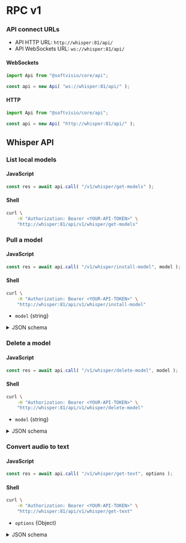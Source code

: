# RPC v1

### API connect URLs

- API HTTP URL: `http://whisper:81/api/`
- API WebSockets URL: `ws://whisper:81/api/`

<!-- tabs:start -->

#### **WebSockets**

```javascript
import Api from "@softvisio/core/api";

const api = new Api( "ws://whisper:81/api/" );
```

#### **HTTP**

```javascript
import Api from "@softvisio/core/api";

const api = new Api( "http://whisper:81/api/" );
```

<!-- tabs:end -->

## Whisper API

### List local models

<!-- tabs:start -->

#### **JavaScript**

```javascript
const res = await api.call( "/v1/whisper/get-models" );
```

#### **Shell**

```sh
curl \
    -H "Authorization: Bearer <YOUR-API-TOKEN>" \
    "http://whisper:81/api/v1/whisper/get-models"
```

<!-- tabs:end -->

### Pull a model

<!-- tabs:start -->

#### **JavaScript**

```javascript
const res = await api.call( "/v1/whisper/install-model", model );
```

#### **Shell**

```sh
curl \
    -H "Authorization: Bearer <YOUR-API-TOKEN>" \
    "http://whisper:81/api/v1/whisper/install-model"
```

<!-- tabs:end -->

- `model` {string}

<details>
    <summary>JSON schema</summary>

<!-- tabs:start -->

#### **JSON**

```json
{
    "type": "string"
}
```

#### **YAML**

```yaml
type: string
```

<!-- tabs:end -->

</details>

### Delete a model

<!-- tabs:start -->

#### **JavaScript**

```javascript
const res = await api.call( "/v1/whisper/delete-model", model );
```

#### **Shell**

```sh
curl \
    -H "Authorization: Bearer <YOUR-API-TOKEN>" \
    "http://whisper:81/api/v1/whisper/delete-model"
```

<!-- tabs:end -->

- `model` {string}

<details>
    <summary>JSON schema</summary>

<!-- tabs:start -->

#### **JSON**

```json
{
    "type": "string"
}
```

#### **YAML**

```yaml
type: string
```

<!-- tabs:end -->

</details>

### Convert audio to text

<!-- tabs:start -->

#### **JavaScript**

```javascript
const res = await api.call( "/v1/whisper/get-text", options );
```

#### **Shell**

```sh
curl \
    -H "Authorization: Bearer <YOUR-API-TOKEN>" \
    "http://whisper:81/api/v1/whisper/get-text"
```

<!-- tabs:end -->

- `options` {Object}

<details>
    <summary>JSON schema</summary>

<!-- tabs:start -->

#### **JSON**

```json
{
    "type": "object",
    "properties": {
        "audio": {
            "file": {
                "maxSize": "50 MB"
            }
        },
        "model": {
            "type": "string"
        },
        "language": {
            "type": "string"
        }
    },
    "additionalProperties": false,
    "required": [
        "audio"
    ]
}
```

#### **YAML**

```yaml
type: object
properties:
  audio:
    file:
      maxSize: 50 MB
  model:
    type: string
  language:
    type: string
additionalProperties: false
required:
  - audio
```

<!-- tabs:end -->

</details>
